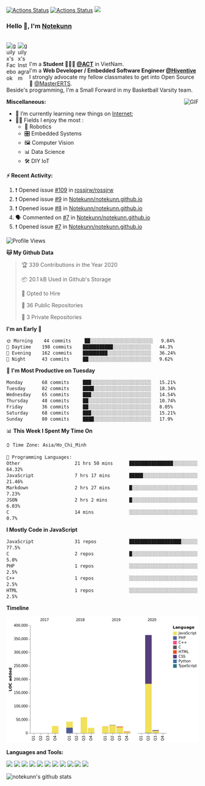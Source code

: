 [![Actions Status](https://github.com/Notekunn/Notekunn/workflows/wakatime-stats/badge.svg)](https://github.com/Notekunn/Notekunn/actions)
[![Actions Status](https://github.com/Notekunn/Notekunn/workflows/update-gh-activity/badge.svg)](https://github.com/Notekunn/Notekunn/actions)
![](https://visitor-badge.glitch.me/badge?page_id=guilyx.guilyx)

### Hello 👋, I'm [Notekunn](https://Notekunn.github.io) 

<br/>
<a href="https://www.facebook.com/ShiinDz">
  <img align="left" alt="guilyx's Facebook" width="30px" src="https://image.flaticon.com/icons/svg/2111/2111342.svg" />
</a>
<a href="https://www.instagram.com/_unique.scary_">
  <img align="left" alt="guilyx's Instagram" width="30px" src="https://image.flaticon.com/icons/svg/2111/2111421.svg" />
</a> <br /> <br />

I'm a **Student 👨🏽‍💼 [@ACT](http://actvn.edu.vn/)** in VietNam. <br />
I'm a **Web Developer / Embedded Software Engineer [@Hiventive](https://www.hiventive.com)**  <br />
I strongly advocate my fellow classmates to get into Open Source 📢 [@MasterERTS](https://github.com/MasterERTS).  <br />
Beside's programming, I'm a Small Forward in my Basketball Varsity team. <br />

  <img align="right" alt="GIF" src="https://media1.tenor.com/images/1c6140897565e34a4e98f618e220dc0d/tenor.gif?itemid=9358372" />
  
**Miscellaneous:**

- 📖 I’m currently learning new things on [Internet](https://www.google.com.vn);
- 🤹🏽 Fields I enjoy the most :
  - 🤖 Robotics 
  - 🎛 Embedded Systems
  - 🖼 Computer Vision
  - 📊 Data Science
  - 🛠 DIY IoT

**:zap: Recent Activity:**

<!--START_SECTION:activity-->
1. ❗️ Opened issue [#109](https://github.com//rossjrw/rossjrw/issues/109) in [rossjrw/rossjrw](https://github.com//rossjrw/rossjrw)
2. ❗️ Opened issue [#9](https://github.com//Notekunn/notekunn.github.io/issues/9) in [Notekunn/notekunn.github.io](https://github.com//Notekunn/notekunn.github.io)
3. ❗️ Opened issue [#8](https://github.com//Notekunn/notekunn.github.io/issues/8) in [Notekunn/notekunn.github.io](https://github.com//Notekunn/notekunn.github.io)
4. 🗣 Commented on [#7](https://github.com//Notekunn/notekunn.github.io/issues/7) in [Notekunn/notekunn.github.io](https://github.com//Notekunn/notekunn.github.io)
5. ❗️ Opened issue [#7](https://github.com//Notekunn/notekunn.github.io/issues/7) in [Notekunn/notekunn.github.io](https://github.com//Notekunn/notekunn.github.io)
<!--END_SECTION:activity-->

<!--START_SECTION:waka-->
![Profile Views](http://img.shields.io/badge/Profile%20Views-51-blue)

**🐱 My Github Data** 

> 🏆 339 Contributions in the Year 2020
 > 
> 📦 20.1 kB Used in Github's Storage 
 > 
> 💼 Opted to Hire
 > 
> 📜 36 Public Repositories
 > 
> 🔑 3 Private Repositories 

**I'm an Early 🐤** 

```text
🌞 Morning    44 commits     ██░░░░░░░░░░░░░░░░░░░░░░░   9.84% 
🌆 Daytime    198 commits    ███████████░░░░░░░░░░░░░░   44.3% 
🌃 Evening    162 commits    █████████░░░░░░░░░░░░░░░░   36.24% 
🌙 Night      43 commits     ██░░░░░░░░░░░░░░░░░░░░░░░   9.62%

```
📅 **I'm Most Productive on Tuesday** 

```text
Monday       68 commits     ███░░░░░░░░░░░░░░░░░░░░░░   15.21% 
Tuesday      82 commits     ████░░░░░░░░░░░░░░░░░░░░░   18.34% 
Wednesday    65 commits     ███░░░░░░░░░░░░░░░░░░░░░░   14.54% 
Thursday     48 commits     ██░░░░░░░░░░░░░░░░░░░░░░░   10.74% 
Friday       36 commits     ██░░░░░░░░░░░░░░░░░░░░░░░   8.05% 
Saturday     68 commits     ███░░░░░░░░░░░░░░░░░░░░░░   15.21% 
Sunday       80 commits     ████░░░░░░░░░░░░░░░░░░░░░   17.9%

```


📊 **This Week I Spent My Time On** 

```text
⌚︎ Time Zone: Asia/Ho_Chi_Minh

💬 Programming Languages: 
Other                    21 hrs 50 mins      ████████████████░░░░░░░░░   64.32% 
JavaScript               7 hrs 17 mins       █████░░░░░░░░░░░░░░░░░░░░   21.46% 
Markdown                 2 hrs 27 mins       █░░░░░░░░░░░░░░░░░░░░░░░░   7.23% 
JSON                     2 hrs 2 mins        █░░░░░░░░░░░░░░░░░░░░░░░░   6.03% 
C                        14 mins             ░░░░░░░░░░░░░░░░░░░░░░░░░   0.7%

```

**I Mostly Code in JavaScript** 

```text
JavaScript               31 repos            ███████████████████░░░░░░   77.5% 
C                        2 repos             █░░░░░░░░░░░░░░░░░░░░░░░░   5.0% 
PHP                      1 repos             ░░░░░░░░░░░░░░░░░░░░░░░░░   2.5% 
C++                      1 repos             ░░░░░░░░░░░░░░░░░░░░░░░░░   2.5% 
HTML                     1 repos             ░░░░░░░░░░░░░░░░░░░░░░░░░   2.5%

```


**Timeline**

![Chart not found](https://github.com/Notekunn/Notekunn/blob/master/charts/bar_graph.png) 


<!--END_SECTION:waka-->

**Languages and Tools:**  

<code><img height="50" src="https://image.flaticon.com/icons/svg/2861/2861557.svg"></code>
<code><img height="50" src="https://image.flaticon.com/icons/svg/3190/3190604.svg"></code>
<code><img height="50" src="https://image.flaticon.com/icons/svg/2942/2942156.svg"></code>
<code><img height="50" src="https://img.icons8.com/color/48/000000/golang.png"></code>
<code><img height="50" src="https://image.flaticon.com/icons/svg/1628/1628182.svg"></code>
<code><img height="50" src="https://image.flaticon.com/icons/png/512/2085/2085061.png"></code>
<code><img height="50" src="https://image.flaticon.com/icons/svg/2535/2535543.svg"></code>
<code><img height="50" src="https://cdn.icon-icons.com/icons2/1508/PNG/512/matlab_104289.png"></code>
<code><img height="50" src="https://image.flaticon.com/icons/svg/2721/2721297.svg"></code>
<code><img height="50" src="https://image.flaticon.com/icons/svg/752/752605.svg"></code>
<code><img height="50" src="https://image.flaticon.com/icons/svg/1680/1680899.svg"></code>

![notekunn's github stats](https://github-readme-stats.vercel.app/api?username=notekunn&show_icons=true&hide_border=true)
